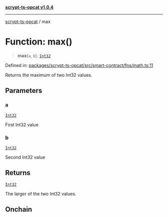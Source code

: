 [**scrypt-ts-opcat v1.0.4**](../README.md)

***

[scrypt-ts-opcat](../README.md) / max

# Function: max()

> **max**(`a`, `b`): [`Int32`](../type-aliases/Int32.md)

Defined in: [packages/scrypt-ts-opcat/src/smart-contract/fns/math.ts:11](https://github.com/OPCAT-Labs/ts-tools/blob/528986f3e4ac436a160988491680cf191c0bf231/packages/scrypt-ts-opcat/src/smart-contract/fns/math.ts#L11)

Returns the maximum of two Int32 values.

## Parameters

### a

[`Int32`](../type-aliases/Int32.md)

First Int32 value

### b

[`Int32`](../type-aliases/Int32.md)

Second Int32 value

## Returns

[`Int32`](../type-aliases/Int32.md)

The larger of the two Int32 values.

## Onchain
